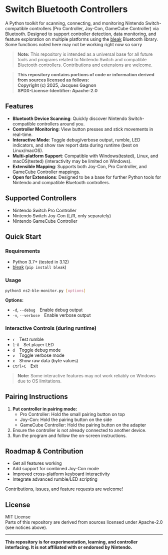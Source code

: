 # Switch Bluetooth Controllers

A Python toolkit for scanning, connecting, and monitoring Nintendo Switch-compatible controllers (Pro Controller, Joy-Con, GameCube Controller) via Bluetooth. Designed to support controller detection, data monitoring, and feature exploration on multiple platforms using the [bleak](https://github.com/hbldh/bleak) Bluetooth library.
Some functions noted here may not be working right now so sorry 


> **Note:** This repository is intended as a universal base for all future tools and programs related to Nintendo Switch and compatible Bluetooth controllers. Contributions and extensions are welcome.

> **This repository contains portions of code or information derived from sources licensed as follows:**  
> **Copyright (c) 2025, Jacques Gagnon**  
> **SPDX-License-Identifier: Apache-2.0**

## Features

- **Bluetooth Device Scanning**: Quickly discover Nintendo Switch-compatible controllers around you.
- **Controller Monitoring**: View button presses and stick movements in real-time.
- **Interactive Mode**: Toggle debug/verbose output, rumble, LED indicators, and show raw report data during runtime (best on Linux/macOS).
- **Multi-platform Support**: Compatible with Windows(tested), Linux, and macOS(tested) (interactivity may be limited on Windows).
- **Extensible Mapping**: Supports both Joy-Con, Pro Controller, and GameCube Controller mappings.
- **Open for Extensions**: Designed to be a base for further Python tools for Nintendo and compatible Bluetooth controllers.

## Supported Controllers

- Nintendo Switch Pro Controller
- Nintendo Switch Joy-Con (L/R, only separately)
- Nintendo GameCube Controller

## Quick Start

### Requirements

- Python 3.7+ (tested in 3.12)
- [bleak](https://pypi.org/project/bleak/) (`pip install bleak`)

### Usage

```bash
python3 ns2-ble-monitor.py [options]
```

**Options:**

- `-d`, `--debug` Enable debug output
- `-v`, `--verbose` Enable verbose output

### Interactive Controls (during runtime)

- `r` Test rumble
- `1`-`8` Set player LED
- `d` Toggle debug mode
- `v` Toggle verbose mode
- `x` Show raw data (byte values)
- `Ctrl+C` Exit

> **Note:** Some interactive features may not work reliably on Windows due to OS limitations.

## Pairing Instructions

1. **Put controller in pairing mode:**
   - Pro Controller: Hold the small pairing button on top
   - Joy-Con: Hold the pairing button on the side
   - GameCube Controller: Hold the pairing button on the adapter
2. Ensure the controller is not already connected to another device.
3. Run the program and follow the on-screen instructions.

## Roadmap & Contribution

- Get all features working
- Add support for combined Joy-Con mode
- Improved cross-platform keyboard interactivity
- Integrate advanced rumble/LED scripting

Contributions, issues, and feature requests are welcome!

## License

MIT License  
Parts of this repository are derived from sources licensed under Apache-2.0 (see notices above).

---

**This repository is for experimentation, learning, and controller interfacing. It is not affiliated with or endorsed by Nintendo.**
